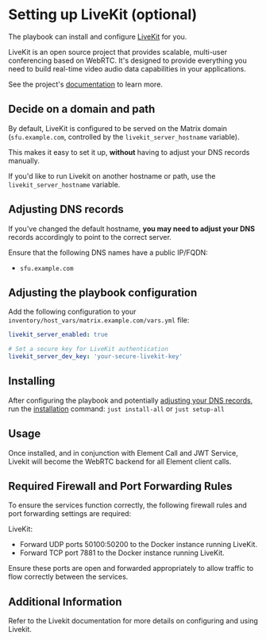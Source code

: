 <!--
SPDX-FileCopyrightText: 2024 wjbeckett
SPDX-FileCopyrightText: 2024 Slavi Pantaleev

SPDX-License-Identifier: AGPL-3.0-or-later
-->

# Setting up LiveKit (optional)

The playbook can install and configure [LiveKit](https://github.com/livekit/livekit) for you.

LiveKit is an open source project that provides scalable, multi-user conferencing based on WebRTC. It's designed to provide everything you need to build real-time video audio data capabilities in your applications.

See the project's [documentation](https://github.com/livekit/livekit) to learn more.

## Decide on a domain and path

By default, LiveKit is configured to be served on the Matrix domain (`sfu.example.com`, controlled by the `livekit_server_hostname` variable).

This makes it easy to set it up, **without** having to adjust your DNS records manually.

If you'd like to run Livekit on another hostname or path, use the `livekit_server_hostname` variable.

## Adjusting DNS records

If you've changed the default hostname, **you may need to adjust your DNS** records accordingly to point to the correct server.

Ensure that the following DNS names have a public IP/FQDN:
- `sfu.example.com`

## Adjusting the playbook configuration

Add the following configuration to your `inventory/host_vars/matrix.example.com/vars.yml` file:

```yaml
livekit_server_enabled: true

# Set a secure key for LiveKit authentication
livekit_server_dev_key: 'your-secure-livekit-key'
```

## Installing

After configuring the playbook and potentially [adjusting your DNS records](#adjusting-dns-records), run the [installation](installing.md) command: `just install-all` or `just setup-all`

## Usage
Once installed, and in conjunction with Element Call and JWT Service, Livekit will become the WebRTC backend for all Element client calls.

## Required Firewall and Port Forwarding Rules

To ensure the services function correctly, the following firewall rules and port forwarding settings are required:

LiveKit:

- Forward UDP ports 50100:50200 to the Docker instance running LiveKit.
- Forward TCP port 7881 to the Docker instance running LiveKit.

Ensure these ports are open and forwarded appropriately to allow traffic to flow correctly between the services.

## Additional Information

Refer to the Livekit documentation for more details on configuring and using Livekit.
